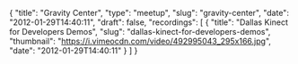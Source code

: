 {
  "title": "Gravity Center",
  "type": "meetup",
  "slug": "gravity-center",
  "date": "2012-01-29T14:40:11",
  "draft": false,
  "recordings": [
    {
      "title": "Dallas Kinect for Developers Demos",
      "slug": "dallas-kinect-for-developers-demos",
      "thumbnail": "https://i.vimeocdn.com/video/492995043_295x166.jpg",
      "date": "2012-01-29T14:40:11"
    }
  ]
}